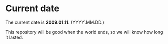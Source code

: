 # Current date

The current date is **2009.01.11.** (YYYY.MM.DD.)

This repository will be good when the world ends, so we will know how long it lasted.